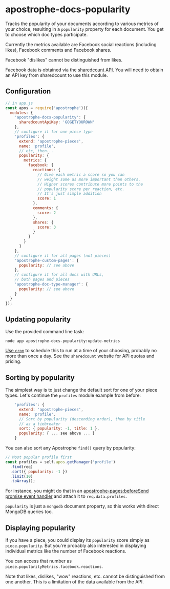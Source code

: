 # apostrophe-docs-popularity

Tracks the popularity of your documents according to various metrics of your choice,
resulting in a `popularity` property for each document. You get to choose which
doc types participate.

Currently the metrics available are Facebook social reactions (including likes),
Facebook comments and Facebook shares.

Facebook "dislikes" cannot be distinguished from likes.

Facebook data is obtained via the [sharedcount API](https://sharedcount.com). You will
need to obtain an API key from sharedcount to use this module.

## Configuration

```javascript
// in app.js
const apos = require('apostrophe')({
  modules: {
    'apostrophe-docs-popularity': {
      sharedcountApiKey: 'GOGETYOUROWN'
    },
    // configure it for one piece type
    'profiles': {
      extend: 'apostrophe-pieces',
      name: 'profile',
      // etc, then...
      popularity: {
        metrics: {
          facebook: {
            reactions: {
              // Give each metric a score so you can
              // weight some as more important than others.
              // Higher scores contribute more points to the
              // popularity score per reaction, etc.
              // It's just simple addition
              score: 1
            },
            comments: {
              score: 2
            },
            shares: {
              score: 3
            }
          }
        }
      }
    },
    // configure it for all pages (not pieces)
    'apostrophe-custom-pages': {
      popularity: // see above
    },
    // configure it for all docs with URLs,
    // both pages and pieces
    'apostrophe-doc-type-manager': {
      popularity: // see above
    }
  }
});
```

## Updating popularity

Use the provided command line task:

```
node app apostrophe-docs-popularity:update-metrics
```

[Use `cron`](https://opensource.com/article/17/11/how-use-cron-linux) to schedule this to
run at a time of your choosing, probably no more than once a day. See the `sharedcount`
website for API quotas and pricing.

## Sorting by popularity

The simplest way is to just change the default sort for one of your piece types.
Let's continue the `profiles` module example from before:

```javascript
    'profiles': {
      extend: 'apostrophe-pieces',
      name: 'profile',
      // Sort by popularity (descending order), then by title
      // as a tiebreaker
      sort: { popularity: -1, title: 1 },
      popularity: { ... see above ... }
    }
```

You can also sort any Apostrophe `find()` query by popularity:

```javascript
// Most popular profile first
const profiles = self.apos.getManager('profile')
  .find(req)
  .sort({ popularity: -1 })
  .limit(10)
  .toArray();
```

For instance, you might do that in an
[apostrophe-pages:beforeSend promise event handler](https://apostrophecms.org/docs/events.html)
and attach it to `req.data.profiles`.

`popularity` is just a `mongodb` document property, so this works with direct MongoDB
queries too.

## Displaying popularity

If you have a piece, you could display its `popularity` score simply as `piece.popularity`.
But you're probably also interested in displaying individual metrics like the
number of Facebook reactions.

You can access that number as `piece.popularityMetrics.facebook.reactions`.

Note that likes, dislikes, "wow" reactions, etc. cannot be distinguished from one another.
This is a limitation of the data available from the API.

